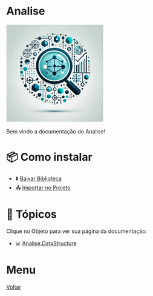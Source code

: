 # Analise
![Logo do projeto](../../imagens/icon256x256.png)

Bem vindo a documentação do Analise!

# 📦 Como instalar
- ⬇️ [Baixar Biblioteca](./instalar/page.md)
- 📤 [Importar no Projeto](./importar/page.md)

# 📖 Tópicos
Clique no Objeto para ver sua página da documentação:

- 📊 [Analise.DataStructure](./DataStructure/page.md)

# Menu
[Voltar](../main.md)